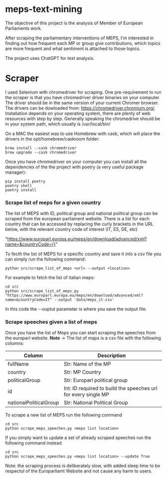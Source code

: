 # meps-text-mining

The objective of this project is the analysis of Member of European Parliaments work.

After scraping the parliamentary interventions of MEPS, I'm interested in finding out how
frequent each MP or group give contributions, which topics are more frequent and what 
sentiment is attached to those topics.

The project uses ChatGPT for text analysis.

# Scraper

I used Selenium with chromedriver for scraping. One pre-requirement to run the scraper is that you have chromedriver driver binaries on your computer. The driver should be in the same version of your current Chromer browser. The drivers can be dowloaded from: https://chromedriver.chromium.org/. Installation depends on your operating system, there are plenty of web resources with step by step. Generally speaking the chromedrive should be in your system path, which usually is /usr/local/bin/

On a MAC the easiest was to use Homebrew with cask, which will place the drivers in the opt/homebrew/caskroom folder:

```
brew install --cask chromedriver
brew upgrade --cask chromedriver
```

Once you have chromedriver on your computer you can install all the dependencies of the the project with poetry (a very useful package manager):

```
pip install poetry
poetry shell
poetry install
```


### Scrape list of meps for a given country

The list of MEPS with ID, political group and national political group can be scraped from the european parliament 
website. There is a list for each country that can be accessed by replacing the curly brackets in the URL below, 
with the relevant country code of interest (IT, ES, DE, etc)

"https://www.europarl.europa.eu/meps/en/download/advanced/xml?name=&countryCode={}"

To fecth the list of MEPS for a specific country and save it into a csv file you can 
simply run the following command:

```
python src/scrape_list_of_meps <url> --output <location>
```

For example to fetch the list of italian meps:

```
cd src
python src/scrape_list_of_meps.py "https://www.europarl.europa.eu/meps/en/download/advanced/xml?name=&countryCode=IT" --output 'data/meps_it.csv' 
```

In this code the --ouptut parameter is where you save the output file.


### Scrape speeches given a list of meps

Once you have the list of Meps you can start scraping the speeches from the europarl website. **Note** -> The list of maps is a csv file with the following columns: 

| Column      | Description |
| ----------- | ----------- |
| fullName      | Str: Name of the MP     |
| country   | Str: MP Country        |
| politicalGroup   | Str: Europarl political group        |
| id   | Int: ID required to build the speeches url for every single MP |
| nationalPoliticalGroup   | Str: National Political Group     |

To scrape a new list of MEPS run the following command 

```
cd src
python scrape_meps_speeches.py <meps list location>
```

If you simply want to update a set of already scraped speeches run the following command instead

```
cd src
python scrape_meps_speeches.py <meps list location> --update True
```

Note: the scraping process is deliberately slow, with added sleep time to be respectul of the Europarliamt Website and not cause any harm to users. 